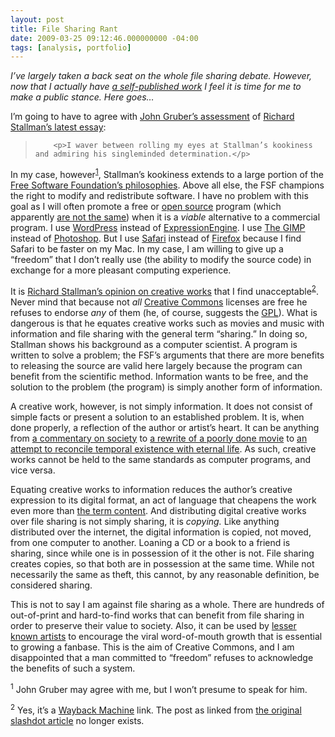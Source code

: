 ```yaml
---
layout: post
title: File Sharing Rant
date: 2009-03-25 09:12:46.000000000 -04:00
tags: [analysis, portfolio]
---
```

<p><i>I’ve largely taken a back seat on the whole file sharing debate. However, now that I actually have <a href="http://www.madcrasher.com/identity/">a self-published work</a> I feel it is time for me to make a public stance. Here goes…</i></p>



<p>I’m going to have to agree with <a href="http://daringfireball.net/linked/2009/03/23/stallman-trap">John Gruber’s assessment</a> of <a href="http://www.gnu.org/philosophy/javascript-trap.html">Richard Stallman’s latest essay</a>:</p>



<blockquote>

		<p>I waver between rolling my eyes at Stallman’s kookiness and admiring his singleminded determination.</p>

</blockquote>



<p>In my case, however<sup class="footnote" id="fnrev1641153250525ad54a494d2"><a href="#fn1641153250525ad54a494d2">1</a></sup>, Stallman’s kookiness extends to a large portion of the <a href="http://www.gnu.org/philosophy/philosophy.html">Free Software Foundation’s philosophies</a>. Above all else, the <span class="caps">FSF</span> champions the right to modify and redistribute software. I have no problem with this goal as I will often promote a free or <a href="http://www.opensource.org/">open source</a> program (which apparently <a href="http://www.gnu.org/philosophy/open-source-misses-the-point.html">are not the same</a>) when it is a <em>viable</em> alternative to a commercial program. I use <a href="http://wordpress.org/">WordPress</a> instead of <a href="http://expressionengine.com/">ExpressionEngine</a>. I use <a href="http://www.gimp.org/">The <span class="caps">GIMP</span></a> instead of <a href="http://www.adobe.com/products/photoshop/family/?promoid=BPDEK">Photoshop</a>. But I use <a href="http://www.apple.com/safari">Safari</a> instead of <a href="http://www.getfirefox.com/">Firefox</a> because I find Safari to be faster on my Mac. In my case, I am willing to give up a &#8220;freedom&#8221; that I don’t really use (the ability to modify the source code) in exchange for a more pleasant computing experience.</p>



<p>It is <a href="http://web.archive.org/web/20061105211448/http%3A//www.linuxp2p.com/forums/viewtopic.php?p=10771">Richard Stallman’s opinion on creative works</a> that I find unacceptable<sup class="footnote" id="fnrev791373206525ad54a4e30f"><a href="#fn791373206525ad54a4e30f">2</a></sup>. Never mind that because not <em>all</em> <a href="http://creativecommons.org/">Creative Commons</a> licenses are free he refuses to endorse <em>any</em> of them (he, of course, suggests the <a href="http://www.gnu.org/licenses/gpl.html"><span class="caps">GPL</span></a>). What is dangerous is that he equates creative works such as movies and music with information and file sharing with the general term &#8220;sharing.&#8221; In doing so, Stallman shows his background as a computer scientist. A program is written to solve a problem; the FSF’s arguments that there are more benefits to releasing the source are valid here largely because the program can benefit from the scientific method. Information wants to be free, and the solution to the problem (the program) is simply another form of information.</p>



<p>A creative work, however, is not simply information. It does not consist of simple facts or present a solution to an established problem. It is, when done properly, a reflection of the author or artist’s heart. It can be anything from <a href="http://adisney.go.com/disneyvideos/animatedfilms/wall-e/">a commentary on society</a> to <a href="http://www.fanfiction.net/s/2066325/1/">a rewrite of a poorly done movie</a> to <a href="http://free.napster.com/player/tracks/13080226">an attempt to reconcile temporal existence with eternal life</a>. As such, creative works cannot be held to the same standards as computer programs, and vice versa.</p>



<p>Equating creative works to information reduces the author’s creative expression to its digital format, an act of language that cheapens the work even more than <a href="http://www.gnu.org/philosophy/words-to-avoid.html#Content">the term content</a>. And distributing digital creative works over file sharing is not simply sharing, it is <em>copying.</em> Like anything distributed over the internet, the digital information is copied, not moved, from one computer to another. Loaning a CD or a book to a friend is sharing, since while one is in possession of it the other is not. File sharing creates copies, so that both are in possession at the same time. While not necessarily the same as theft, this cannot, by any reasonable definition, be considered sharing.</p>



<p>This is not to say I am against file sharing as a whole. There are hundreds of out-of-print and hard-to-find works that can benefit from file sharing in order to preserve their value to society. Also, it can be used by <a href="http://www.madcrasher.com/">lesser known artists</a> to encourage the viral word-of-mouth growth that is essential to growing a fanbase. This is the aim of Creative Commons, and I am disappointed that a man committed to &#8220;freedom&#8221; refuses to acknowledge the benefits of such a system.</p>



<p class="footnote" id="fn1641153250525ad54a494d2"><sup>1</sup> John Gruber may agree with me, but I won’t presume to speak for him.</p>



<p class="footnote" id="fn791373206525ad54a4e30f"><sup>2</sup> Yes, it’s a <a href="http://www.archive.org/">Wayback Machine</a> link. The post as linked from <a href="http://yro.slashdot.org/article.pl?sid=06/02/07/1733220">the original slashdot article</a> no longer exists.</p>
